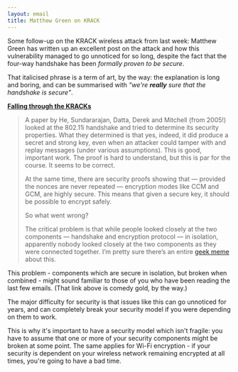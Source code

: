 ```yaml
---
layout: email
title: Matthew Green on KRACK
---
```


Some follow-up on the KRACK wireless attack from last week: Matthew Green has written up an excellent post on the attack and how this vulnerability managed to go unnoticed for so long, despite the fact that the four-way handshake has been *formally proven to be secure*. 

That italicised phrase is a term of art, by the way: the explanation is long and boring, and can be summarised with _"we're **really** sure that the handshake is secure"_.

[**Falling through the KRACKs**](https://blog.cryptographyengineering.com/2017/10/16/falling-through-the-kracks/)

>A paper by He, Sundararajan, Datta, Derek and Mitchell (from 2005!) looked at the 802.11i handshake and tried to determine its security properties. What they determined is that yes, indeed, it did produce a secret and strong key, even when an attacker could tamper with and replay messages (under various assumptions). This is good, important work. The proof is hard to understand, but this is par for the course. It seems to be correct.
>
>At the same time, there are security proofs showing that — provided the nonces are never repeated — encryption modes like CCM and GCM, are highly secure. This means that given a secure key, it should be possible to encrypt safely.
>
>So what went wrong?
>
>The critical problem is that while people looked closely at the two components — handshake and encryption protocol — in isolation, apparently nobody looked closely at the two components as they were connected together. I’m pretty sure there’s an entire [geek meme](https://www.reddit.com/r/ProgrammerHumor/comments/61qnnk/2_unit_tests_0_integration_tests/) about this.

This problem - components which are secure in isolation, but broken when combined - might sound familiar to those of you who have been reading the last few emails. (That link above is comedy gold, by the way.)

The major difficulty for security is that issues like this can go unnoticed for years, and can completely break your security model if you were depending on them to work. 

This is why it's important to have a security model which isn't fragile: you have to assume that one or more of your security components might be broken at some point. The same applies for Wi-Fi encryption - if your security is dependent on your wireless network remaining encrypted at all times, you're going to have a bad time.